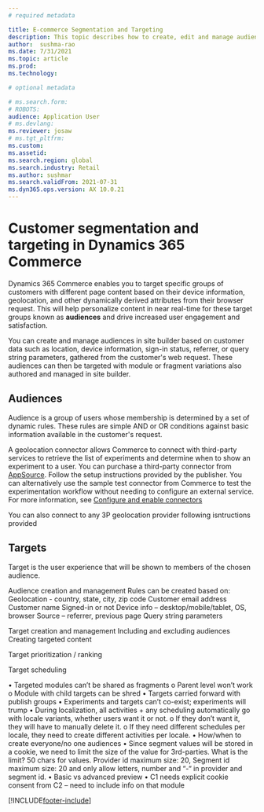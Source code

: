 ```yaml
---
# required metadata

title: E-commerce Segmentation and Targeting
description: This topic describes how to create, edit and manage audiences and target variations in site builder. Basic segmentation and targeting based on information available in the user's browser such as device type or location is enabled for e-commerce modules and fragments within a page.
author:  sushma-rao 
ms.date: 7/31/2021
ms.topic: article
ms.prod: 
ms.technology: 

# optional metadata

# ms.search.form: 
# ROBOTS: 
audience: Application User
# ms.devlang: 
ms.reviewer: josaw
# ms.tgt_pltfrm: 
ms.custom: 
ms.assetid: 
ms.search.region: global
ms.search.industry: Retail
ms.author: sushmar
ms.search.validFrom: 2021-07-31
ms.dyn365.ops.version: AX 10.0.21
---
```


# Customer segmentation and targeting in Dynamics 365 Commerce
Dynamics 365 Commerce enables you to target specific groups of customers with different page content based on their device information, geolocation, and other dynamically derived attributes from their browser request. This will help personalize content in near real-time for these target groups known as **audiences** and drive increased user engagement and satisfaction.

You can create and manage audiences in site builder based on customer data such as location, device information, sign-in status, referrer, or query string parameters, gathered from the customer's web request. These audiences can then be targeted with module or fragment variations also authored and managed in site builder.

## Audiences
Audience is a group of users whose membership is determined by a set of dynamic rules. These rules are simple AND or OR conditions against basic information available in the customer's request. 

A geolocation connector allows Commerce to connect with third-party services to retrieve the list of experiments and determine when to show an experiment to a user. You can purchase a third-party connector from [AppSource](https://appsource.microsoft.com). Follow the setup instructions provided by the publisher. You can alternatively use the sample test connector from Commerce to test the experimentation workflow without needing to configure an external service. For more information, see [Configure and enable connectors](e-commerce-extensibility/connectors.md#geolookup-connector)

You can also connect to any 3P geolocation provider following isntructions provided 

## Targets
Target is the user experience that will be shown to members of the chosen audience.


Audience creation and management
Rules can be created based on:
Geolocation - country, state, city, zip code
Customer email address
Customer name
Signed-in or not
Device info – desktop/mobile/tablet, OS, browser
Source – referrer, previous page
Query string parameters

Target creation and management
Including and excluding audiences
Creating targeted content

Target prioritization / ranking

Target scheduling

•	Targeted modules can’t be shared as fragments
o	Parent level won’t work
o	Module with child targets can be shred
•	Targets carried forward with publish groups
•	Experiments and targets can’t co-exist; experiments will trump
•	During localization, all activities + any scheduling automatically go with locale variants, whether users want it or not. 
o	If they don’t want it, they will have to manually delete it.
o	If they need different schedules per locale, they need to create different activities per locale.
•	How/when to create everyone/no one audiences
•	Since segment values will be stored in a cookie, we need to limit the size of the value for 3rd-parties. What is the limit?
50 chars for values. Provider id maximum size: 20, Segment id maximum size: 20 and only allow letters, number and “-“ in provider and segment id.
•	Basic vs advanced preview
•	C1 needs explicit cookie consent from C2 – need to include info on that module


[!INCLUDE[footer-include](../includes/footer-banner.md)]
